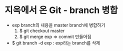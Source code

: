 # 지옥에서 온 Git - branch 병합

* exp branch의 내용을 master branch에 병합하기
  1. $ git checkout master
  2. $ git merge exp
     => commit 만들어짐
* $ git branch -d exp : exp라는 branch를 삭제